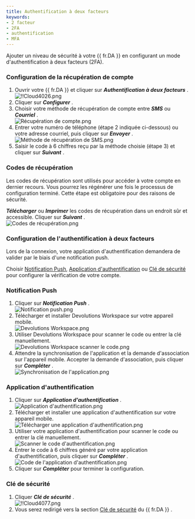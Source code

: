 ```yaml
---
title: Authentification à deux facteurs
keywords:
- 2 facteur
- 2FA
- authentification
- MFA
---
```

Ajouter un niveau de sécurité à votre {{ fr.DA }} en configurant un mode d'authentification à deux facteurs (2FA). 

### Configuration de la récupération de compte 

1. Ouvrir votre {{ fr.DA }} et cliquer sur ***Authentification à deux facteurs*** .  
![!!Cloud4026.png](https://webdevolutions.azureedge.net/docs/fr/cloud/Cloud4026.png) 
1. Cliquer sur ***Configurer*** . 
1. Choisir votre méthode de récupération de compte entre ***SMS*** ou ***Courriel*** .  
![Récupération de compte.png](https://webdevolutions.azureedge.net/docs/fr/cloud/Cloud4027.png)
1. Entrer votre numéro de téléphone (étape 2 indiquée ci-dessous) ou votre adresse courriel, puis cliquer sur ***Envoyer*** .  
![Méthode de récupération de SMS.png](https://webdevolutions.azureedge.net/docs/fr/cloud/Cloud4028.png)
1. Saisir le code à 6 chiffres reçu par la méthode choisie (étape 3) et cliquer sur ***Suivant*** . 

### Codes de récupération 

Les codes de récupération sont utilisés pour accéder à votre compte en dernier recours. Vous pourrez les régénérer une fois le processus de configuration terminé. Cette étape est obligatoire pour des raisons de sécurité.  

***Télécharger*** ou ***Imprimer*** les codes de récupération dans un endroit sûr et accessible. Cliquer sur ***Suivant*** .  
![Codes de récupération.png](https://webdevolutions.azureedge.net/docs/fr/cloud/Cloud4029.png)

### Configuration de l'authentification à deux facteurs 

Lors de la connexion, votre application d'authentification demandera de valider par le biais d'une notification push.  

Choisir <a href="#push">Notification Push</a>, <a href="#app">Application d'authentification</a> ou <a href="#key">Clé de sécurité</a> pour configurer la vérification de votre compte.  

### Notification Push <a name="push"></a>

1. Cliquer sur ***Notification Push*** .  
![Notification push.png](https://webdevolutions.azureedge.net/docs/fr/cloud/Cloud4030.png)
1. Télécharger et installer Devolutions Workspace sur votre appareil mobile.  
![Devolutions Workspace.png](https://webdevolutions.azureedge.net/docs/fr/cloud/Cloud4031.png)
1. Utiliser Devolutions Workspace pour scanner le code ou entrer la clé manuellement.  
![Devolutions Workspace scanner le code.png](https://webdevolutions.azureedge.net/docs/fr/cloud/Cloud4032.png)
1. Attendre la synchronisation de l'application et la demande d'association sur l'appareil mobile. Accepter la demande d'association, puis cliquer sur ***Compléter*** .  
![Synchronisation de l'application.png](https://webdevolutions.azureedge.net/docs/fr/cloud/Cloud4033.png)

### Application d'authentification <a name="app"></a>

1. Cliquer sur ***Application d'authentification*** .  
![Application d'authentification.png](https://webdevolutions.azureedge.net/docs/fr/cloud/Cloud4034.png)
1. Télécharger et installer une application d'authentification sur votre appareil mobile.  
![Télécharger une application d'authentification.png](https://webdevolutions.azureedge.net/docs/fr/cloud/Cloud4035.png)
1. Utiliser votre application d'authentification pour scanner le code ou entrer la clé manuellement.  
![Scanner le code d'authentification.png](https://webdevolutions.azureedge.net/docs/fr/cloud/Cloud4036.png)
1. Entrer le code à 6 chiffres généré par votre application d'authentification, puis cliquer sur ***Compléter*** .  
![Code de l'application d'authentification.png](https://webdevolutions.azureedge.net/docs/fr/cloud/Cloud4038.png)
1. Cliquer sur ***Compléter*** pour terminer la configuration. 

### Clé de sécurité <a name="key"></a>

1. Cliquer ***Clé de sécurité*** .  
![!!Cloud4077.png](https://webdevolutions.azureedge.net/docs/fr/cloud/Cloud4077.png) 
1. Vous serez redirigé vers la section [Clé de sécurité](GettingStarted_SecurityKey) du {{ fr.DA }} . 

